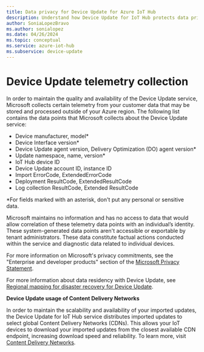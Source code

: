 ```yaml
---
title: Data privacy for Device Update for Azure IoT Hub
description: Understand how Device Update for IoT Hub protects data privacy.
author: SoniaLopezBravo
ms.author: sonialopez
ms.date: 04/26/2024
ms.topic: conceptual
ms.service: azure-iot-hub
ms.subservice: device-update
---
```


# Device Update telemetry collection

In order to maintain the quality and availability of the Device Update service, Microsoft collects certain telemetry from your customer data that may be stored and processed outside of your Azure region. The following list contains the data points that Microsoft collects about the Device Update service:

* Device manufacturer, model*
* Device Interface version*
* Device Update agent version, Delivery Optimization (DO) agent version*
* Update namespace, name, version*
* IoT Hub device ID
* Device Update account ID, instance ID
* Import ErrorCode, ExtendedErrorCode
* Deployment ResultCode, ExtendedResultCode
* Log collection ResultCode, Extended ResultCode

*For fields marked with an asterisk, don't put any personal or sensitive data.

Microsoft maintains no information and has no access to data that would allow correlation of these telemetry data points with an individual’s identity. These system-generated data points aren't accessible or exportable by tenant administrators. These data constitute factual actions conducted within the service and diagnostic data related to individual devices.

For more information on Microsoft's privacy commitments, see the "Enterprise and developer products" section of the [Microsoft Privacy Statement](https://privacy.microsoft.com/en-us/privacystatement).

For more information about data residency with Device Update, see [Regional mapping for disaster recovery for Device Update](device-update-region-mapping.md).

**Device Update usage of Content Delivery Networks**

In order to maintain the scalability and availability of your imported updates, the Device Update for IoT Hub service distributes imported updates to select global Content Delivery Networks (CDNs). This allows your IoT devices to download your imported updates from the closest available CDN endpoint, increasing download speed and reliability. To learn more, visit [Content Delivery Networks](/azure/architecture/best-practices/cdn).
